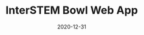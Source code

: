 ---
layout: project
title: "InterSTEM Bowl Web App"
skills: ["React", "JavaScript", "Firebase"]
date: 2020-12-31
image: /images/websites/interstembowl-desktop.png
link: "https://interstembowl.ml"
desc: "Web app for hosting InterSTEM Bowl, an online STEM olympiad-style competition. Built with React, styled-components, Firebase authentication and realtime database."
---